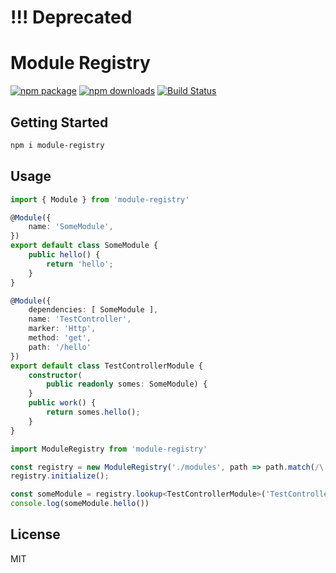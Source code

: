# !!! Deprecated
# Module Registry

[![npm package](https://img.shields.io/npm/v/module-registry/latest.svg)](https://www.npmjs.com/package/module-registry)
[![npm downloads](https://img.shields.io/npm/dm/module-registry.svg)](https://www.npmjs.com/package/module-registry)
[![Build Status](https://travis-ci.org/javarouka/node-beans.svg)](https://travis-ci.org/javarouka/node-beans)

## Getting Started

```sh
npm i module-registry
```

## Usage

```typescript
import { Module } from 'module-registry'

@Module({
    name: 'SomeModule',
})
export default class SomeModule {
    public hello() {
        return 'hello';
    }
}

@Module({
    dependencies: [ SomeModule ],
    name: 'TestController',
    marker: 'Http',
    method: 'get',
    path: '/hello'
})
export default class TestControllerModule {
    constructor(
        public readonly somes: SomeModule) {
    }
    public work() {
        return somes.hello();
    }
}
```

```typescript
import ModuleRegistry from 'module-registry'

const registry = new ModuleRegistry('./modules', path => path.match(/\.Module.(ts|js)/));
registry.initialize();

const someModule = registry.lookup<TestControllerModule>('TestController');
console.log(someModule.hello())
```

## License
MIT